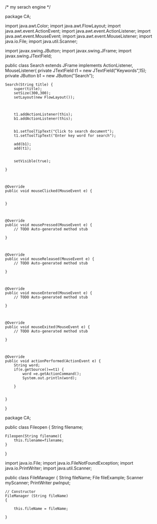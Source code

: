 /* my serach engine */


package CA;

import java.awt.Color;
import java.awt.FlowLayout;
import java.awt.event.ActionEvent;
import java.awt.event.ActionListener;
import java.awt.event.MouseEvent;
import java.awt.event.MouseListener;
import java.io.File;
import java.util.Scanner;

import javax.swing.JButton;
import javax.swing.JFrame;
import javax.swing.JTextField;

public class Search extends JFrame implements ActionListener, MouseListener{
	private JTextField t1 = new JTextField("Keywords",15);
	private JButton b1 = new JButton("Search");	
	
	
	
	Search(String title) {
		super(title);
		setSize(300,300);
		setLayout(new FlowLayout());
		
		
		
		t1.addActionListener(this);
		b1.addActionListener(this);
		
		
		b1.setToolTipText("Click to search document");
		t1.setToolTipText("Enter key word for search");
	
		add(b1);
		add(t1);
		
		
		setVisible(true);

	}



	@Override
	public void mouseClicked(MouseEvent e) {
		
		
	}



	@Override
	public void mousePressed(MouseEvent e) {
		// TODO Auto-generated method stub
		
	}



	@Override
	public void mouseReleased(MouseEvent e) {
		// TODO Auto-generated method stub
		
	}



	@Override
	public void mouseEntered(MouseEvent e) {
		// TODO Auto-generated method stub
		
	}



	@Override
	public void mouseExited(MouseEvent e) {
		// TODO Auto-generated method stub
		
	}



	@Override
	public void actionPerformed(ActionEvent e) {
		String word;
		if(e.getSource()==t1) {
			word =e.getActionCommand();
			System.out.println(word);
			
		}
		
		
	}
}


package CA;

public class Fileopen {
	String filename;
	
	
	
	
	Fileopen(String filename){
		this.filename=filename;
	}

}

import java.io.File;
import java.io.FileNotFoundException;
import java.io.PrintWriter;
import java.util.Scanner;

public class FileManager 
{
	String fileName;
	File fileExample;
	Scanner myScanner;
    PrintWriter pwInput;
	
	// Constructor
	FileManager (String fileName)
	{
		
		this.fileName = fileName;
		
	}
	

